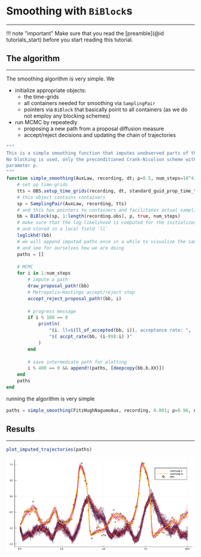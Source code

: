 # Smoothing with `BiBlock`s
****

!!! note "important"
    Make sure that you read the [preamble](@id tutorials_start) before you start reading this tutorial.
  

## The algorithm
----
The smoothing algorithm is very simple. We
- initialize appropriate objects:
    - the time-grids
    - all containers needed for smoothing via `SamplingPair`
    - pointers via `BiBlock` that basically point to all containers (as we do not employ any blocking schemes)
- run MCMC by repeatedly
  - proposing a new path from a proposal diffusion measure
  - accept/reject decisions and updating the chain of trajectories

```julia
"""
This is a simple smoothing function that imputes unobserved parts of the path.
No blocking is used, only the preconditioned Crank-Nicolson scheme with memory
parameter ρ.
"""
function simple_smoothing(AuxLaw, recording, dt; ρ=0.5, num_steps=10^4)
    # set up time-grids
    tts = OBS.setup_time_grids(recording, dt, standard_guid_prop_time_transf)    
    # this object contains containers
    sp = SamplingPair(AuxLaw, recording, tts)
    # and this has pointers to containers and facilitates actual sampling
    bb = BiBlock(sp, 1:length(recording.obs), ρ, true, num_steps)
    # make sure that the log-likelihood is computed for the initialized paths
    # and stored in a local field `ll`
    loglikhd!(bb)
    # we will append imputed paths once in a while to visualize the sampler
    # and see for ourselves how we are doing
    paths = []

    # MCMC
    for i in 1:num_steps
        # impute a path
        draw_proposal_path!(bb)
        # Metropolis–Hastings accept/reject step
        accept_reject_proposal_path!(bb, i)

        # progress message
        if i % 100 == 0
            println(
                "$i. ll=$(ll_of_accepted(bb, i)), acceptance rate: ",
                "$( accpt_rate(bb, (i-99):i) )"
            )
        end

        # save intermediate path for plotting
        i % 400 == 0 && append!(paths, [deepcopy(bb.b.XX)])
    end
    paths
end
```
running the algorithm is very simple
```julia
paths = simple_smoothing(FitzHughNagumoAux, recording, 0.001; ρ=0.96, num_steps=10^4)
```
## Results
----
```julia
plot_imputed_trajectories(paths)
```
![smoothing](../../assets/tutorials/biblock/smoothing.png)
